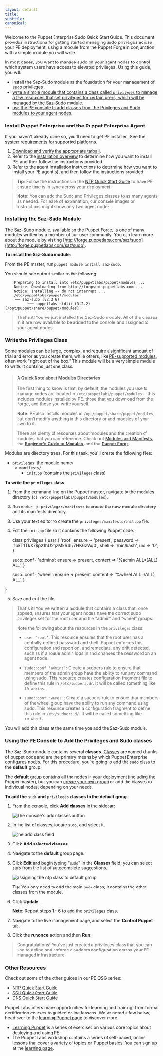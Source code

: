 ```yaml
---
layout: default
title: 
subtitle: 
canonical: 
---
```


[downloads]: http://info.puppetlabs.com/download-pe.html
[sys_req]: ./install_system_requirements.html
[agent_install]: ./install_agents.html
[install_overview]: ./install_basic.html

Welcome to the Puppet Enterprise Sudo Quick Start Guide. This document provides instructions for getting started managing sudo privileges across your PE deployment, using a module from the Puppet Forge in conjunction with a simple module you will write.

In most cases, you want to manage sudo on your agent nodes to control which system users have access to elevated privileges. Using this guide, you will:

* [install the Saz-Sudo module as the foundation for your management of sudo privileges ](#installing-the-Saz-Sudo-module).
* [write a simple module that contains a class called `privileges` to manage a few resources that set privileges for certain users, which will be managed by the Saz-Sudo module](#writing-the-privileges-class).
* [use the PE console to add classes from the Privileges and Sudo modules to your agent nodes](#using-the-pe-console-to-add-classes-from-the-sudo-module). 

### Install Puppet Enterprise and the Puppet Enterprise Agent

If you haven't already done so, you'll need to get PE installed. See the [system requirements][sys_req] for supported platforms. 

1. [Download and verify the appropriate tarball][downloads].
2. Refer to the [installation overview][install_overview] to determine how you want to install PE, and then follow the instructions provided.
3. Refer to the [agent installation instructions][agent_install] to determine how you want to install your PE agent(s), and then follow the instructions provided.

>**Tip**: Follow the instructions in the [NTP Quick Start Guide](./quick_start_ntp.html) to have PE ensure time is in sync across your deployment.

>**Note**: You can add the Sudo and Privileges classes to as many agents as needed. For ease of explanation, our console images or instructions might show only two agent nodes.

### Installing the Saz-Sudo Module

The Saz-Sudo module, available on the Puppet Forge, is one of many modules written by a member of our user community.  You can learn more about the module by visiting [http://forge.puppetlabs.com/saz/sudo](http://forge.puppetlabs.com/saz/sudo). 

**To install the Saz-Sudo module**:

From the PE master, run `puppet module install saz-sudo`.

You should see output similar to the following: 

        Preparing to install into /etc/puppetlabs/puppet/modules ...
        Notice: Downloading from http://forgeapi.puppetlabs.com ...
        Notice: Installing -- do not interrupt ...
        /etc/puppetlabs/puppet/modules
        └── saz-sudo (v2.3.6)
              └── puppetlabs-stdlib (3.2.2) [/opt/puppet/share/puppet/modules]

> That's it! You've just installed the Saz-Sudo module. All of the classes in it are now available to be added to the console and assigned to your agent nodes. 

### Write the Privileges Class

Some modules can be large, complex, and require a significant amount of trial and error as you create them, while others, like [PE-supported modules](https://forge.puppetlabs.com/supported), often work "right out of the box." This module will be a very simple module to write: it contains just one class.  

> #### A Quick Note about Modules Directories
>
>The first thing to know is that, by default, the modules you use to manage nodes are located in `/etc/puppetlabs/puppet/modules`---this includes modules installed by PE, those that you download from the Forge, and those you write yourself.
>
>**Note**: PE also installs modules in `/opt/puppet/share/puppet/modules`, but don’t modify anything in this directory or add modules of your own to it.
>
>There are plenty of resources about modules and the creation of modules that you can reference. Check out [Modules and Manifests](./puppet_modules_manifests.html), the [Beginner's Guide to Modules](./guides/module_guides/bgtm.html), and the [Puppet Forge](https://forge.puppetlabs.com/).

Modules are directory trees. For this task, you'll create the following files:

 - `privileges` (the module name)
   - `manifests/`
      - `init.pp` (contains the `privileges` class)
  
**To write the `privileges` class**:

1. From the command line on the Puppet master, navigate to the modules directory (`cd /etc/puppetlabs/puppet/modules`).
2. Run `mkdir -p privileges/manifests` to create the new module directory and its manifests directory.
3. Use your text editor to create the `privileges/manifests/init.pp` file.
4. Edit the `init.pp` file so it contains the following Puppet code.

    class privileges {
          user { 'root':
          ensure   => 'present',
          password => '$1$oST1TkX7$p21hU2qzMkR4Iy7HK6zWq0',
          shell    => '/bin/bash',
          uid      => '0',
       }

      sudo::conf { 'admins':
         ensure  => present,
         content => '%admin ALL=(ALL) ALL',
      }

      sudo::conf { 'wheel':
         ensure  => present,
         content => '%wheel ALL=(ALL) ALL',
      }

  }

5. Save and exit the file.

> That's it! You've written a module that contains a class that, once applied, ensures that your agent nodes have the correct sudo privileges set for the root user and the “admin” and “wheel” groups. 
>
> Note the following about the resources in the `privileges` class:
>
> * `user ‘root’`: This resource ensures that the root user has a centrally defined password and shell. Puppet enforces this configuration and report on, and remediate, any drift detected, such as if a rogue admin logs in and changes the password on an agent node.
>
> * `sudo::conf ‘admins’`: Create a sudoers rule to ensure that members of the admin group have the ability to run any command using sudo. This resource creates configuration fragment file to define this rule in `/etc/sudoers.d/`. It will be called something like `10_admins`.
>
> * `sudo::conf ‘wheel’`: Create a sudoers rule to ensure that members of the wheel group have the ability to run any command using sudo. This resource creates a configuration fragment to define this rule in `/etc/sudoers.d/`. It will be called something like `10_wheel`.

You will add this class at the same time you add the Saz-Sudo module.

### Using the PE Console to Add the Privileges and Sudo classes

[classbutton]: ./images/quick/add_class_button.png
[add_sudo]: ./images/quick/add_sudo.png
[assign_sudo_group]: ./images/quick/assign_sudo_group.png

The Saz-Sudo module contains several **classes**. [Classes](../puppet/3/reference/lang_classes.html) are named chunks of puppet code and are the primary means by which Puppet Enterprise configures nodes.  For this procedure, you're going to add the `sudo` class to the **default** group. 

The **default** group contains all the nodes in your deployment (including the Puppet master), but you can [create your own group](./console_classes_groups.html#adding-a-new-group) or add the classes to individual nodes, depending on your needs. 

**To add the** `sudo` **and** `privileges` **classes to the default group**:

1. From the console, click __Add classes__ in the sidebar:

   ![The console's add classes button][classbutton]

2. In the list of classes, locate `sudo`, and select it. 

   ![the add class field][add_sudo]
   
3. Click __Add selected classes__.

4. Navigate to the __default__ group page.

5. Click __Edit__ and begin typing "`sudo`" in the __Classes__ field; you can select `sudo` from the list of autocomplete suggestions. 

   ![assigning the ntp class to default group][assign_sudo_group]
   
   **Tip**: You only need to add the main `sudo` class; it contains the other classes from the module. 
   
6. Click __Update__. 

   **Note**: Repeat steps 1 - 6 to add the `privileges` class.  
   
7. Navigate to the live management page, and select the __Control Puppet__ tab. 

8. Click the __runonce__ action and then __Run__. 

> Congratulations! You’ve just created a privileges class that you can use to define and enforce a sudoers configuration across your PE-managed infrastructure. 

### Other Resources

Check out some of the other guides in our PE QSG series:

- [NTP Quick Start Guide](./quick_start_ntp.html)
- [SSH Quick Start Guide](./quick_start_ssh.html)
- [DNS Quick Start Guide](./quick_start_dns.html)

Puppet Labs offers many opportunities for learning and training, from formal certification courses to guided online lessons. We've noted a few below; head over to the [learning Puppet page](https://puppetlabs.com/learn) to discover more.

* [Learning Puppet](http://docs.puppetlabs.com/learning/) is a series of exercises on various core topics about deploying and using PE. 
* The Puppet Labs workshop contains a series of self-paced, online lessons that cover a variety of topics on Puppet basics. You can sign up at the [learning page](https://puppetlabs.com/learn).
